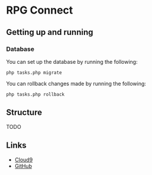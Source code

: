# RPG Connect

## Getting up and running

### Database

You can set up the database by running the following:

`php tasks.php migrate`

You can rollback changes made by running the following:

`php tasks.php rollback`

## Structure

TODO

## Links

- [Cloud9](https://ide.c9.io/sstenhouse/team_bits_bytes)
- [GitHub](https://github.com/team-bits-and-bytes/rpg-connect)